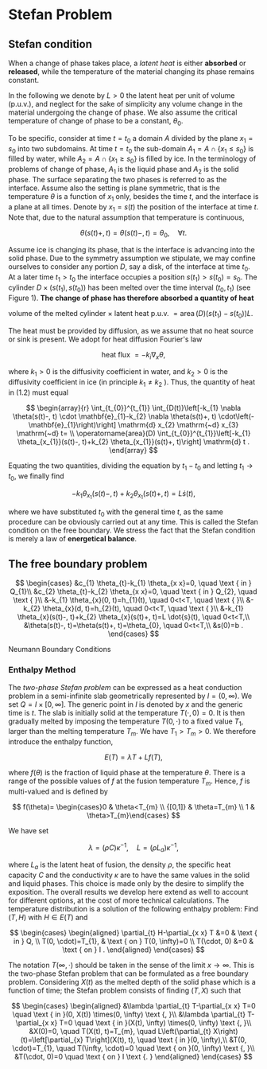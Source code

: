 # Stefan Problem

## Stefan  condition

When a change of phase takes place, a *latent heat* is either **absorbed** or **released**, while the temperature of the material changing its phase remains constant.

In the following we denote by $L > 0$ the latent heat per unit of volume (p.u.v.), and neglect for the sake of simplicity any volume change in the material undergoing the change of phase. We also assume the critical temperature of change of phase to be a constant, $\theta_0$.

To be specific, consider at time $t=t_{0}$ a domain $A$ divided by the plane $x_{1}=s_{0}$ into two subdomains. At time $t=t_{0}$ the sub-domain $A_{1}=A \cap \{x_{1}\leq s_{0}\}$ is filled by water, while $A_{2}=A \cap\{x_{1}\geq s_{0}\}$ is filled by ice. In the terminology of problems of change of phase, $A_{1}$ is the liquid phase and $A_{2}$ is the solid phase. The surface separating the two phases is referred to as the interface. Assume also the setting is plane symmetric, that is the temperature $\theta$ is a function of $x_{1}$ only, besides the time $t$, and the interface is a plane at all times. Denote by $x_{1}=s(t)$ the position of the interface at time $t$. Note that, due to the natural assumption that temperature is continuous,

$$
\theta(s(t)+, t)=\theta(s(t)-, t)=\theta_{0}, \quad \forall t .
$$

Assume ice is changing its phase, that is the interface is advancing into the solid phase. Due to the symmetry assumption we stipulate, we may confine ourselves to consider any portion $D$, say a disk, of the interface at time $t_{0}$. At a later time $t_{1}>t_{0}$ the interface occupies a position $s\left(t_{1}\right)>s\left(t_{0}\right)=s_{0}$. The cylinder $D \times\left(s\left(t_{1}\right), s\left(t_{0}\right)\right)$ has been melted over the time interval $\left(t_{0}, t_{1}\right)$ (see Figure 1$)$. **The change of phase has therefore absorbed a quantity of heat**

volume of the melted cylinder $\times$ latent heat p.u.v. $=\operatorname{area}(D)\left(s\left(t_{1}\right)-s\left(t_{0}\right)\right) L$.

The heat must be provided by diffusion, as we assume that no heat source or sink is present. We adopt for heat diffusion Fourier's law

$$
\text { heat flux }=-k_{i} \nabla_x \theta \text {, }
$$

where $k_{1}>0$ is the diffusivity coefficient in water, and $k_{2}>0$ is the diffusivity coefficient in ice (in principle $k_{1} \neq k_{2}$ ). Thus, the quantity of heat in (1.2) must
equal

$$
\begin{array}{r}
\int_{t_{0}}^{t_{1}} \int_{D(t)}\left[-k_{1} \nabla \theta(s(t)-, t) \cdot \mathbf{e}_{1}-k_{2} \nabla \theta(s(t)+, t) \cdot\left(-\mathbf{e}_{1}\right)\right] \mathrm{d} x_{2} \mathrm{~d} x_{3} \mathrm{~d} t= \\
\operatorname{area}(D) \int_{t_{0}}^{t_{1}}\left[-k_{1} \theta_{x_{1}}(s(t)-, t)+k_{2} \theta_{x_{1}}(s(t)+, t)\right] \mathrm{d} t .
\end{array}
$$

Equating the two quantities, dividing the equation by $t_{1}-t_{0}$ and letting $t_{1} \rightarrow t_{0}$, we finally find

$$
-k_{1} \theta_{x_{1}}(s(t)-, t)+k_{2} \theta_{x_{1}}(s(t)+, t)=L \dot{s}(t),
$$

where we have substituted $t_{0}$ with the general time $t$, as the same procedure can be obviously carried out at any time. This is called the Stefan condition on the free boundary. We stress the fact that the Stefan condition is merely a law of **energetical balance**.

## The free boundary problem

$$
\begin{cases}
&c_{1} \theta_{t}-k_{1} \theta_{x x}=0, \quad \text { in } Q_{1}\\
&c_{2} \theta_{t}-k_{2} \theta_{x x}=0, \quad \text { in } Q_{2}, \quad \text {  }\\
&-k_{1} \theta_{x}(0, t)=h_{1}(t), \quad 0<t<T, \quad \text { }\\
&-k_{2} \theta_{x}(d, t)=h_{2}(t), \quad 0<t<T, \quad \text {  }\\
&-k_{1} \theta_{x}(s(t)-, t)+k_{2} \theta_{x}(s(t)+, t)=L \dot{s}(t), \quad 0<t<T,\\
&\theta(s(t)-, t)=\theta(s(t)+, t)=\theta_{0}, \quad 0<t<T,\\
&s(0)=b .
\end{cases}
$$

Neumann Boundary Conditions

### Enthalpy Method

The *two-phase Stefan problem* can be expressed as a heat conduction problem in a semi-infinite slab geometrically represented by $I=(0, \infty)$. We set $Q=I \times[ 0, \infty]$. The generic point in $I$ is denoted by $x$ and the generic time is $t$. The slab is initially solid at the temperature $T(\cdot, 0)=0$. It is then gradually melted by imposing the temperature $T(0, \cdot)$ to a fixed value $T_{1}$, larger than the melting temperature $T_{m}$. We have $T_{1}>T_{m}>0$. We therefore introduce the enthalpy function,

$$
E(T)=\lambda T+L f(T),
$$

where $f(\theta)$ is the fraction of liquid phase at the temperature $\theta$. There is a range of the possible values of $f$ at the fusion temperature $T_{m}$. Hence, $f$ is multi-valued and is defined by

$$
f(\theta)= \begin{cases}0 & \theta<T_{m} \\ {[0,1]} & \theta=T_{m} \\ 1 & \theta>T_{m}\end{cases}
$$

We have set

$$
\lambda=(\rho C) \kappa^{-1}, \quad L=\left(\rho L_{a}\right) \kappa^{-1},
$$

where $L_{a}$ is the latent heat of fusion, the density $\rho$, the specific heat capacity $C$ and the conductivity $\kappa$ are to have the same values in the solid and liquid phases. This choice is made only by the desire to simplify the exposition. The overall results we develop here extend as well to account for different options, at the cost of more technical calculations.
The temperature distribution is a solution of the following enthalpy problem: Find $(T, H)$ with $H \in E(T)$ and

$$
\begin{cases}
\begin{aligned}
\partial_{t} H-\partial_{x x} T &=0 & \text { in } Q, \\
T(0, \cdot)=T_{1}, & \text { on } T(0, \infty)=0 \\
T(\cdot, 0) &=0 & \text { on } I .
\end{aligned}
\end{cases}
$$

The notation $T(\infty, \cdot)$ should be taken in the sense of the limit $x \rightarrow \infty$. This is the two-phase Stefan problem that can be formulated as a free boundary problem. Considering $X(t)$ as the melted depth of the solid phase which is a function of time; the Stefan problem consists of finding $(T, X)$ such that

$$
\begin{cases}
\begin{aligned}
&\lambda \partial_{t} T-\partial_{x x} T=0 \quad \text { in }(0, X(t)) \times(0, \infty) \text {, }\\
&\lambda \partial_{t} T-\partial_{x x} T=0 \quad \text { in }(X(t), \infty) \times(0, \infty) \text {, }\\
&X(0)=0, \quad T(X(t), t)=T_{m}, \quad L\left(\partial_{t} X\right)(t)=\left[\partial_{x} T\right](X(t), t), \quad \text { in }(0, \infty),\\
&T(0, \cdot)=T_{1}, \quad T(\infty, \cdot)=0 \quad \text { on }(0, \infty) \text {, }\\
&T(\cdot, 0)=0 \quad \text { on } I \text {. }
\end{aligned}
\end{cases}
$$
